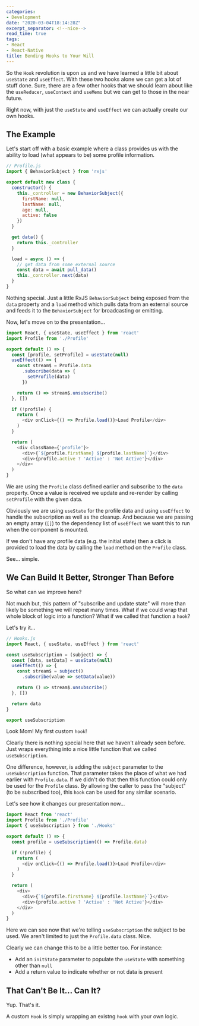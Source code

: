 ```yaml
---
categories:
- Development
date: "2020-03-04T18:14:28Z"
excerpt_separator: <!--nice-->
read_time: true
tags:
- React
- React-Native
title: Bending Hooks to Your Will
---
```

So the `Hook` revolution is upon us and we have learned a little bit about `useState` and `useEffect`.
With these two hooks alone we can get a lot of stuff done.<!--more-->
Sure, there are a few other hooks that we should learn about like the `useReducer`, `useContext` and `useMemo` but we
can get to those in the near future.

Right now, with just the `useState` and `useEffect` we can actually create our own hooks.

## The Example

Let's start off with a basic example where a class provides us with the ability to load (what appears to be)
some profile information.

```js
// Profile.js
import { BehaviorSubject } from 'rxjs'

export default new class {
  constructor() {
    this._controller = new BehaviorSubject({
      firstName: null,
      lastName: null,
      age: null,
      active: false
    })
  }

  get data() {
    return this._controller
  }

  load = async () => {
    // get data from some external source
    const data = await pull_data()
    this._controller.next(data)
  }
}
```

Nothing special. Just a little RxJS `BehaviorSubject` being exposed from the `data` property and a `load` method
which pulls data from an external source and feeds it to the `BehaviorSubject` for broadcasting or emitting.

Now, let's move on to the presentation...

```js
import React, { useState, useEffect } from 'react'
import Profile from './Profile'

export default () => {
  const [profile, setProfile] = useState(null)
  useEffect(() => {
    const stream$ = Profile.data
      .subscribe(data => {
        setProfile(data)
      })

    return () => stream$.unsubscribe()
  }, [])

  if (!profile) {
    return (
      <div onClick={() => Profile.load()}>Load Profile</div>
    )
  }

  return (
    <div className={'profile'}>
      <div>{`${profile.firstName} ${profile.lastName}`}</div>
      <div>{profile.active ? 'Active' : 'Not Active'}</div>
    </div>
  )
}
```

We are using the `Profile` class defined earlier and subscribe to the `data` property.
Once a value is received we update and re-render by calling `setProfile` with the given data.

Obviously we are using `useState` for the profile data and using `useEffect` to handle
the subscription as well as the cleanup. And because we are passing an empty array (`[]`) to 
the dependency list of `useEffect` we want this to run when the component is mounted.

If we don't have any profile data (e.g. the initial state) then a click is provided to load the data by
calling the `load` method on the `Profile` class.

See... simple.

## We Can Build It Better, Stronger Than Before

So what can we improve here?

Not much but, this pattern of "subscribe and update state" will more than likely be something we will repeat many times.
What if we could wrap that whole block of logic into a function?
What if we called that function a `hook`?

Let's try it...

```js
// Hooks.js
import React, { useState, useEffect } from 'react'

const useSubscription = (subject) => {
  const [data, setData] = useState(null)
  useEffect(() => {
    const stream$ = subject()
      .subscribe(value => setData(value))

    return () => stream$.unsubscribe()
  }, [])

  return data
}

export useSubscription
```

Look Mom! My first custom `hook`! 

Clearly there is nothing special here that we haven't already seen before. Just wraps everything into a nice little
function that we called `useSubscription`.

One difference, however, is adding the `subject` parameter to the `useSubscription` function. That parameter takes the place
of what we had earlier with `Profile.data`. If we didn't do that then this function could only be used for the `Profile` class.
By allowing the caller to pass the "subject" (to be subscribed too), this `hook` can be used for any similar scenario.

Let's see how it changes our presentation now...

```js
import React from 'react'
import Profile from './Profile'
import { useSubscription } from './Hooks'

export default () => {
  const profile = useSubscription(() => Profile.data)

  if (!profile) {
    return (
      <div onClick={() => Profile.load()}>Load Profile</div>
    )
  }

  return (
    <div>
      <div>{`${profile.firstName} ${profile.lastName}`}</div>
      <div>{profile.active ? 'Active' : 'Not Active'}</div>
    </div>
  )
}
```

Here we can see now that we're telling `useSubscription` the subject to be used. We aren't limited to just the `Profile.data`
class. Nice.

Clearly we can change this to be a little better too. For instance:
* Add an `initState` parameter to populate the `useState` with something other than `null`
* Add a return value to indicate whether or not data is present

## That Can't Be It... Can It?

Yup. That's it.

A custom `Hook` is simply wrapping an existng `hook` with your own logic.

